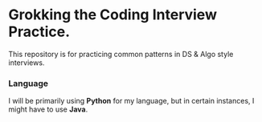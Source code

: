 
# Grokking the Coding Interview Practice.

This repository is for practicing common patterns in DS & Algo style interviews.

### Language

I will be primarily using **Python** for my language, but in certain instances, I might have to use **Java**.


